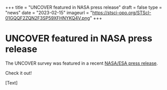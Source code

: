 +++
title = "UNCOVER featured in NASA press release"
draft = false
type = "news"
date = "2023-02-15"
imageurl = "https://stsci-opo.org/STScI-01GQQF2ZQN2F3SP59XFHNYKQ4V.png"
+++

# UNCOVER featured in NASA press release

The UNCOVER survey was featured in a recent [NASA/ESA press release](https://webbtelescope.org/contents/news-releases/2023/news-2023-107). 

Check it out!


[Text]